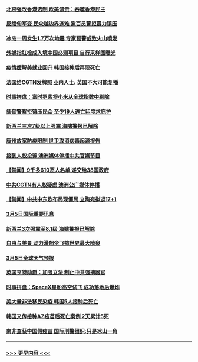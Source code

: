 #### [北京强改香港选制 欧美谴责：吞噬香港民主](../pages/prog202/a103068085.md?t=03061751) 
#### [反缅甸军变 民众越边界逃难 逾百员警拒暴力镇压](../pages/prog202/a103067999.md?t=03061751) 
#### [冰岛一周发生1.7万次地震 专家预警或致火山喷发](../pages/prog202/a103067530.md?t=03061751) 
#### [外媒指肛检成入境中国必测项目 自行采样图曝光](../pages/prog202/a103067771.md?t=03061751) 
#### [疫情缓解美就业回升 韩国接种后再现死亡](../pages/prog202/a103067832.md?t=03061751) 
#### [法国给CGTN发牌照 业内人士: 英国不大可能复播](../pages/prog202/a103067751.md?t=03061751) 
#### [时事拼盘：富时罗素将小米从全球指数中剔除](../pages/prog202/a103067788.md?t=03061751) 
#### [缅甸警察拒镇压民众 至少19人逃亡印度求庇护](../pages/prog202/a103067718.md?t=03061751) 
#### [新西兰三次7级以上强震 海啸警报已解除](../pages/prog202/a103067639.md?t=03061751) 
#### [康州放宽防疫限制 世卫取消病毒起源报告](../pages/prog202/a103067627.md?t=03061751) 
#### [接到人权投诉 澳洲媒体停播中共官媒节目](../pages/prog202/a103067525.md?t=03061751) 
#### [【禁闻】9千多610恶人名单 递交给38国政府](../pages/prog202/a103067593.md?t=03061751) 
#### [中共CGTN有人权疑虑 澳洲公广媒体停播](../pages/prog202/a103067601.md?t=03061751) 
#### [【禁闻】中共中东欧布局现僵局 立陶宛拟退17+1](../pages/prog202/a103067543.md?t=03061751) 
#### [3月5日国际重要讯息](../pages/prog202/a103067377.md?t=03061751) 
#### [新西兰3次强震至8.1级 海啸警报已解除](../pages/prog202/a103067178.md?t=03061751) 
#### [自由与美景 动力滑翔伞飞掠世界最大喷泉](../pages/prog202/a103067169.md?t=03061751) 
#### [3月5日全球天气预报](../pages/prog202/a103067106.md?t=03061751) 
#### [英国亨特勋爵：加强立法 制止中共强摘器官](../pages/prog202/a103067101.md?t=03061751) 
#### [时事拼盘：SpaceX星船高空试飞 成功落地后爆炸](../pages/prog202/a103067089.md?t=03061751) 
#### [美大量非法移民染疫 韩国5人接种后死亡](../pages/prog202/a103067072.md?t=03061751) 
#### [韩国又传接种AZ疫苗后死亡案例 2天累计5死](../pages/prog202/a103067040.md?t=03061751) 
#### [南非查获中国假疫苗 国际刑警组织:只是冰山一角](../pages/prog202/a103067025.md?t=03061751) 

----
#### [ >>> 更早内容 <<< ](../indexes/prog202-earlier.md)

